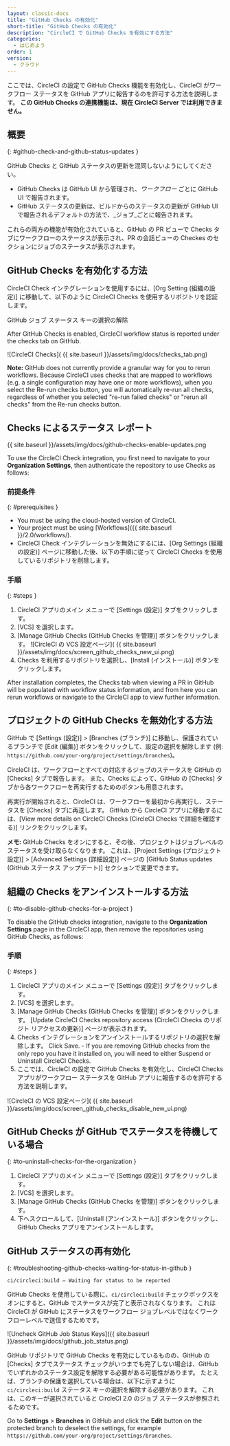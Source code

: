 ```yaml
---
layout: classic-docs
title: "GitHub Checks の有効化"
short-title: "GitHub Checks の有効化"
description: "CircleCI で GitHub Checks を有効にする方法"
categories:
  - はじめよう
order: 1
version:
  - クラウド
---
```


ここでは、CircleCI の設定で GitHub Checks 機能を有効化し、CircleCI がワークフロー ステータスを GitHub アプリに報告するのを許可する方法を説明します。 **この GitHub Checks の連携機能は、現在 CircleCI Server では利用できません。**

## 概要
{: #github-check-and-github-status-updates }

GitHub Checks と GitHub ステータスの更新を混同しないようにしてください。

* GitHub Checks は GitHub UI から管理され、_ワークフロー_ ごとに GitHub UI で報告されます。
* GitHub ステータスの更新は、ビルドからのステータスの更新が GitHub UI で報告されるデフォルトの方法で、_ジョブ_ごとに報告されます。

これらの両方の機能が有効化されていると、GitHub の PR ビューで Checks タブにワークフローのステータスが表示され、PR の会話ビューの Checkes のセクションにジョブのステータスが表示されます。

## GitHub Checks を有効化する方法
CircleCI Check インテグレーションを使用するには、[Org Setting (組織の設定)] に移動して、以下のように CircleCI Checks を使用するリポジトリを認証します。

GitHub ジョブ ステータス キーの選択の解除

After GitHub Checks is enabled, CircleCI workflow status is reported under the checks tab on GitHub.

![CircleCI Checks]( {{ site.baseurl }}/assets/img/docs/checks_tab.png)

**Note:** GitHub does not currently provide a granular way for you to rerun workflows. Because CircleCI uses checks that are mapped to workflows (e.g. a single configuration may have one or more workflows), when you select the Re-run checks button, you will automatically re-run all checks, regardless of whether you selected "re-run failed checks" or "rerun all checks" from the Re-run checks button.

## Checks によるステータス レポート
{{ site.baseurl }}/assets/img/docs/github-checks-enable-updates.png

To use the CircleCI Check integration, you first need to navigate to your **Organization Settings**, then authenticate the repository to use Checks as follows:

### 前提条件
{: #prerequisites }

- You must be using the cloud-hosted version of CircleCI.
- Your project must be using [Workflows]({{ site.baseurl }}/2.0/workflows/).
- CircleCI Check インテグレーションを無効にするには、[Org Settings (組織の設定)] ページに移動した後、以下の手順に従って CircleCI Checks を使用しているリポジトリを削除します。

### 手順
{: #steps }

1. CircleCI アプリのメイン メニューで [Settings (設定)] タブをクリックします。
2. [VCS] を選択します。
3. [Manage GitHub Checks (GitHub Checks を管理)] ボタンをクリックします。    ![CircleCI の VCS 設定ページ]( {{ site.baseurl }}/assets/img/docs/screen_github_checks_new_ui.png)
4. Checks を利用するリポジトリを選択し、[Install (インストール)] ボタンをクリックします。

After installation completes, the Checks tab when viewing a PR in GitHub will be populated with workflow status information, and from here you can rerun workflows or navigate to the CircleCI app to view further information.

## プロジェクトの GitHub Checks を無効化する方法
GitHub で [Settings (設定)] > [Branches (ブランチ)] に移動し、保護されているブランチで [Edit (編集)] ボタンをクリックして、設定の選択を解除します (例: `https://github.com/your-org/project/settings/branches`)。

CircleCI は、ワークフローとすべての対応するジョブのステータスを GitHub の [Checks] タブで報告します。 また、Checks によって、GitHub の [Checks] タブから各ワークフローを再実行するためのボタンも用意されます。

再実行が開始されると、CircleCI は、ワークフローを最初から再実行し、ステータスを [Checks] タブに再送します。 GitHub から CircleCI アプリに移動するには、[View more details on CircleCI Checks (CircleCI Checks で詳細を確認する)] リンクをクリックします。

**メモ:** GitHub Checks をオンにすると、その後、プロジェクトはジョブレベルのステータスを受け取らなくなります。 これは、[Project Settings (プロジェクト設定)] > [Advanced Settings (詳細設定)] ページの [GitHub Status updates (GitHub ステータス アップデート)] セクションで変更できます。

## 組織の Checks をアンインストールする方法
{: #to-disable-github-checks-for-a-project }

To disable the GitHub checks integration, navigate to the **Organization Settings** page in the CircleCI app, then remove the repositories using GitHub Checks, as follows:

### 手順
{: #steps }

1. CircleCI アプリのメイン メニューで [Settings (設定)] タブをクリックします。
2. [VCS] を選択します。
3. [Manage GitHub Checks (GitHub Checks を管理)] ボタンをクリックします。 [Update CircleCI Checks repository access (CircleCI Checks のリポジト リアクセスの更新)] ページが表示されます。
4. Checks インテグレーションをアンインストールするリポジトリの選択を解除します。 Click Save. - If you are removing GitHub checks from the only repo you have it installed on, you will need to either Suspend or Uninstall CircleCI Checks.
5. ここでは、CircleCI の設定で GitHub Checks を有効化し、CircleCI Checks アプリがワークフロー ステータスを GitHub アプリに報告するのを許可する方法を説明します。

![CircleCI の VCS 設定ページ]( {{ site.baseurl }}/assets/img/docs/screen_github_checks_disable_new_ui.png)

## GitHub Checks が GitHub でステータスを待機している場合
{: #to-uninstall-checks-for-the-organization }

1. CircleCI アプリのメイン メニューで [Settings (設定)] タブをクリックします。
2. [VCS] を選択します。
3. [Manage GitHub Checks (GitHub Checks を管理)] ボタンをクリックします。
4. 下へスクロールして、[Uninstall (アンインストール)] ボタンをクリックし、GitHub Checks アプリをアンインストールします。


## GitHub ステータスの再有効化
{: #troubleshooting-github-checks-waiting-for-status-in-github }

`ci/circleci:build — Waiting for status to be reported`

GitHub Checks を使用している際に、`ci/circleci:build` チェックボックスをオンにすると、GitHub でステータスが完了と表示されなくなります。 これは CircleCI が GitHub にステータスをワークフロー ジョブレベルではなくワークフローレベルで送信するためです。

![Uncheck GitHub Job Status Keys]({{ site.baseurl }}/assets/img/docs/github_job_status.png)

GitHub リポジトリで GitHub Checks を有効にしているものの、GitHub の [Checks] タブでステータス チェックがいつまでも完了しない場合は、GitHub でいずれかのステータス設定を解除する必要がある可能性があります。 たとえば、ブランチの保護を選択している場合は、以下に示すように `ci/circleci:build` ステータス キーの選択を解除する必要があります。 これは、このキーが選択されていると CircleCI 2.0 のジョブ ステータスが参照されるためです。

Go to **Settings** > **Branches** in GitHub and click the **Edit** button on the protected branch to deselect the settings, for example `https://github.com/your-org/project/settings/branches`.

